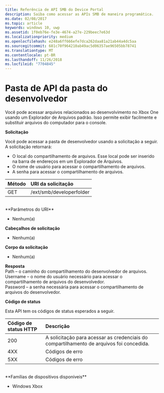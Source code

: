 ```yaml
---
title: Referência de API SMB do Device Portal
description: Saiba como acessar as APIs SMB de maneira programática.
ms.date: 02/08/2017
ms.topic: article
keywords: windows 10, uwp
ms.assetid: 1f0eb76e-fe3e-4674-a27e-229beec7e63d
ms.localizationpriority: medium
ms.openlocfilehash: e248a6ff666efe7dca262daa81a21ab44a4dc5aa
ms.sourcegitcommit: 681c70f964210ab49ac5d06357ae96505bb78741
ms.translationtype: MT
ms.contentlocale: pt-BR
ms.lasthandoff: 11/26/2018
ms.locfileid: "7704845"
---
```

# <a name="developer-folder-api-reference"></a>Pasta de API da pasta do desenvolvedor   
Você pode acessar arquivos relacionados ao desenvolvimento no Xbox One usando um Explorador de Arquivos padrão. Isso permite exibir facilmente e substituir arquivos do computador para o console.

**Solicitação**

Você pode acessar a pasta de desenvolvedor usando a solicitação a seguir. A solicitação retornará:    
* O local do compartilhamento de arquivos. Esse local pode ser inserido na barra de endereços em um Explorador de Arquivos.
* O nome de usuário para acessar o compartilhamento de arquivos.
* A senha para acessar o compartilhamento de arquivos.

Método      | URI da solicitação
:------     | :-----
GET | /ext/smb/developerfolder
<br />
**Parâmetros do URI**

- Nenhum(a)

**Cabeçalhos de solicitação**

- Nenhum(a)

**Corpo da solicitação**

- Nenhum(a)

**Resposta**   
Path – o caminho do compartilhamento do desenvolvedor de arquivos.   
Username – o nome do usuário necessário para acessar o compartilhamento de arquivos do desenvolvedor.   
Password – a senha necessária para acessar o compartilhamento de arquivos do desenvolvedor.   

**Código de status**

Esta API tem os códigos de status esperados a seguir.

Código de status HTTP      | Descrição
:------     | :-----
200 | A solicitação para acessar as credenciais do compartilhamento de arquivos foi concedida.
4XX | Códigos de erro
5XX | Códigos de erro
<br />
**Famílias de dispositivos disponíveis**

* Windows Xbox
